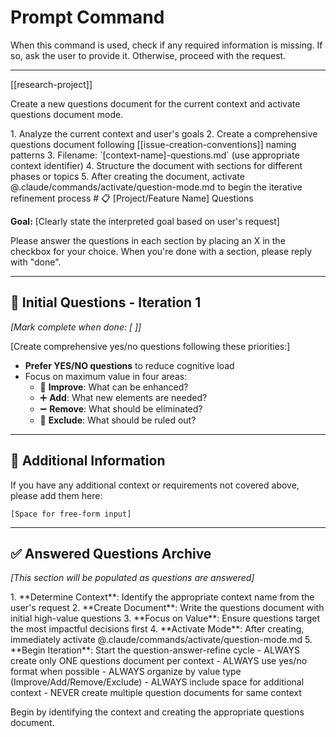 # Prompt Command

When this command is used, check if any required information is missing. If so, ask the user to provide it. Otherwise, proceed with the request.

---

[[research-project]]

Create a new questions document for the current context and activate questions document mode.

<instructions>
1. Analyze the current context and user's goals
2. Create a comprehensive questions document following [[issue-creation-conventions]] naming patterns
3. Filename: `[context-name]-questions.md` (use appropriate context identifier)
4. Structure the document with sections for different phases or topics
5. After creating the document, activate @.claude/commands/activate/question-mode.md to begin the iterative refinement process
</instructions>

<document-structure>
# 📋 [Project/Feature Name] Questions

**Goal:** [Clearly state the interpreted goal based on user's request]

Please answer the questions in each section by placing an X in the checkbox for your choice.
When you're done with a section, please reply with "done".

---

## 🎯 Initial Questions - Iteration 1
*[Mark complete when done: [ ]]*

[Create comprehensive yes/no questions following these priorities:]
- **Prefer YES/NO questions** to reduce cognitive load
- Focus on maximum value in four areas:
  - 🔧 **Improve**: What can be enhanced?
  - ➕ **Add**: What new elements are needed?
  - ➖ **Remove**: What should be eliminated?
  - 🚫 **Exclude**: What should be ruled out?

---

## 📝 Additional Information

If you have any additional context or requirements not covered above, please add them here:

```
[Space for free-form input]
```

---

## ✅ Answered Questions Archive

*[This section will be populated as questions are answered]*
</document-structure>

<process>
1. **Determine Context**: Identify the appropriate context name from the user's request
2. **Create Document**: Write the questions document with initial high-value questions
3. **Focus on Value**: Ensure questions target the most impactful decisions first
4. **Activate Mode**: After creating, immediately activate @.claude/commands/activate/question-mode.md
5. **Begin Iteration**: Start the question-answer-refine cycle
</process>

<constraints>
- ALWAYS create only ONE questions document per context
- ALWAYS use yes/no format when possible
- ALWAYS organize by value type (Improve/Add/Remove/Exclude)
- ALWAYS include space for additional context
- NEVER create multiple question documents for same context
</constraints>

Begin by identifying the context and creating the appropriate questions document.
